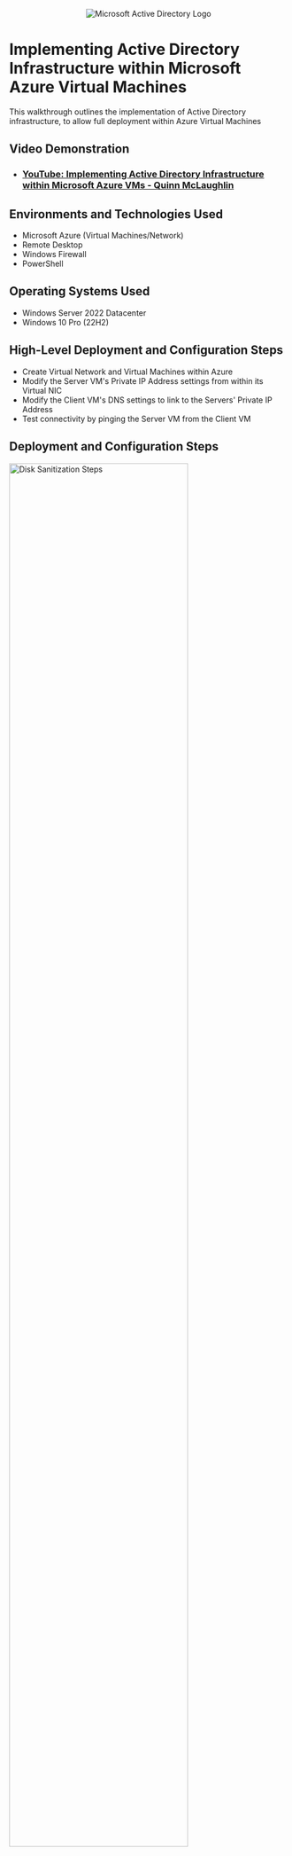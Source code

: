 
<p align="center">
<img src="https://i.imgur.com/pU5A58S.png" alt="Microsoft Active Directory Logo"/>
</p>

<h1>Implementing Active Directory Infrastructure within Microsoft Azure Virtual Machines </h1>
This walkthrough outlines the implementation of Active Directory infrastructure, to allow full deployment within Azure Virtual Machines <br />


<h2>Video Demonstration</h2>

- ### [YouTube: Implementing Active Directory Infrastructure within Microsoft Azure VMs - Quinn McLaughlin](https://youtu.be/vqapby2E5ps)

<h2>Environments and Technologies Used</h2>

- Microsoft Azure (Virtual Machines/Network)
- Remote Desktop
- Windows Firewall
- PowerShell

<h2>Operating Systems Used </h2>

- Windows Server 2022 Datacenter
- Windows 10 Pro (22H2)

<h2>High-Level Deployment and Configuration Steps</h2>

- Create Virtual Network and Virtual Machines within Azure
- Modify the Server VM's Private IP Address settings from within its Virtual NIC
- Modify the Client VM's DNS settings to link to the Servers' Private IP Address 
- Test connectivity by pinging the Server VM from the Client VM

<h2>Deployment and Configuration Steps</h2>

<p>
<img src="https://github.com/user-attachments/assets/ada57f78-8d6e-4513-a2a5-d2a63ce5f4c3" height="80%" width="80%" alt="Disk Sanitization Steps"/>
</p>
<p>
To begin, we log into Microsoft Azure and create a new Resource Group to house everything we’ll build. Once this is created, we’ll create a Virtual Network server for our consequent Virtual Machines to run within. In this scenario, I decided to have the region of our Virtual Network set to ‘East US 2’, and as the VMs are built, they will also be put into the same region. Once the Virtual Network deploys we can build both of our Virtual Machines, with the key difference between them being the operating system we choose for each. One will be launched with Windows Datacenter (DC-1), and the other will run Windows 10 (Client-1). Before subsequent deployment, we also make sure each VM is set to the Virtual Network we created previously, which can be found within the Networking tab. After this, both VMs can be deployed.
</p>
<br />

<p>
<img src="https://github.com/user-attachments/assets/b0310fbc-c163-4345-8f66-32aa4c998156" height="80%" width="80%" alt="Disk Sanitization Steps"/>
</p>
<p>
After successful deployment of the Datacenter VM (we don’t have to wait for both to deploy for this step), we navigate to its ‘Networking’ tab within Azure. Here we can click on ‘Network Settings’ in the dropdown menu which allows us to see DC-1’s Virtual NIC. Clicking on this will bring us to a window where we can set the VM’s Private IP Address settings to static, which is necessary for utilizing it as a Domain Controller. In this case, the Private IP Address was locked to ‘10.0.0.4’. We can then go into the VM’s ‘Overview’ tab to copy the Public IP Address and Remote Desktop into the VM, using the credentials we chose while deploying the VM to log in. Once logged in, we’ll open Windows Firewall (wf.msc) and disable it within the Domain, Private, and Public Profile tabs.
</p>
<br />

<p>
<img src="https://github.com/user-attachments/assets/57b29aa8-142d-447c-a2e0-a17593638460" height="80%" width="80%" alt="Disk Sanitization Steps"/>
</p>
<p>
Next, we navigate back into Azure and follow the same steps as we did earlier to access our ‘Client’ VM’s Virtual NIC. Once inside, we’ll click ‘DNS Servers’ from the ‘Settings’ drop-down tab, and change the DNS Server to ‘Custom’. This will allow us to input our Domain Controller’s Private IP Address (why it was necessary to make the IP Address static). This lets our VMs communicate with each other, with the Client VM using the DC VM as its DNS Server from now on. After saving, we also choose to restart the Client VM to ensure the changes update. We then copy the Client VM’s Public IP Address, and Remote Desktop in, just as we did with the Domain Controller VM. 
</p>
<br />

<p>
<img src="https://github.com/user-attachments/assets/140f8c67-2834-42df-b674-05f23c507f80" height="80%" width="80%" alt="Disk Sanitization Steps"/>
</p>
<p>
Lastly, to showcase the connection of the two VMs, we open Windows Powershell within the Client VM. Typing ‘ping’ alongside the DC’s Private IP Address (10.0.0.4) will show us that the VMs are able to send and receive data from one another. To dig a bit deeper, we’ll also type ‘ipconfig /all’, which upon scrolling down will show the DC’s Private IP Address listed as ‘DNS Servers’, showing us the infrastructure is now in place to deploy Active Directory (showcased in a separate project).
</p>
<br />
